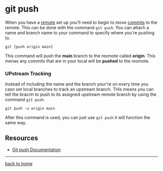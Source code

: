 # git push 
When you have a [remote](./REMOTE.md) set up you'll need to begin to move [commits](.COMMIT.md) to the remote.
This can be done with the command `git push`.
You can attach a name and branch name to your command to specify where you're pushing to.
```
git [push origin main]
```
This command will push the **main** branch to the reomote called **origin**.
This menas any commits that are in your local will be **pushed** to the reomote.
### UPstream Tracking
Instead of including the  name and the branch your're on every time you casn set local branches to track an upstream branch.
THis means you can tell the bracnh to push to its assigned upstream remote branch by using the command `git push`.
```
git push -u origin main
```
After this command is used, you can just use `git push` it will function the same way.
## Resources
- [Git push Documentation](https://git-scm.com/docs/git-push)
---
[back to home](../README.md)